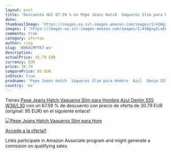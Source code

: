 ```yaml
---
layout: post
title: 'Descuento del 67.59 % en Pepe Jeans Hatch  Vaqueros Slim para Hom'
date: 
thumbnailImage: 'https://images-eu.ssl-images-amazon.com/images/I/41Wgxg1La6L._SL200_.jpg'
images: [ 'https://images-eu.ssl-images-amazon.com/images/I/41Wgxg1La6L._SL200_.jpg' ]
comments: true
category: ofertas
author: ring
slug: 'B06XCMPTK7-es'
description:
actualPrice: 30.79 EUR
currency: EUR
price: 30.79
comparePrice: 95 EUR
inStock: true
prodname: 'Pepe Jeans Hatch  Vaqueros Slim para Hombre  Azul  Denim S55   W36/L30'
country: 'es'
---
```


Tienes [Pepe Jeans Hatch  Vaqueros Slim para Hombre  Azul  Denim S55   W36/L30](https://www.amazon.es/dp/B06XCMPTK7/?tag=tolees-21) con un 67.59 % de descuento con precio de oferta de 30.79 EUR (original: 95 EUR) en el siguiente enlace!

[![Pepe Jeans Hatch  Vaqueros Slim para Hom](https://images-eu.ssl-images-amazon.com/images/I/41Wgxg1La6L._SL200_.jpg)](https://www.amazon.es/dp/B06XCMPTK7/?tag=tolees-21)

[Accede a la oferta!!](https://www.amazon.es/dp/B06XCMPTK7/?tag=tolees-21)

Links participate in Amazon Associate program and might generate a comission on qualifying sales


